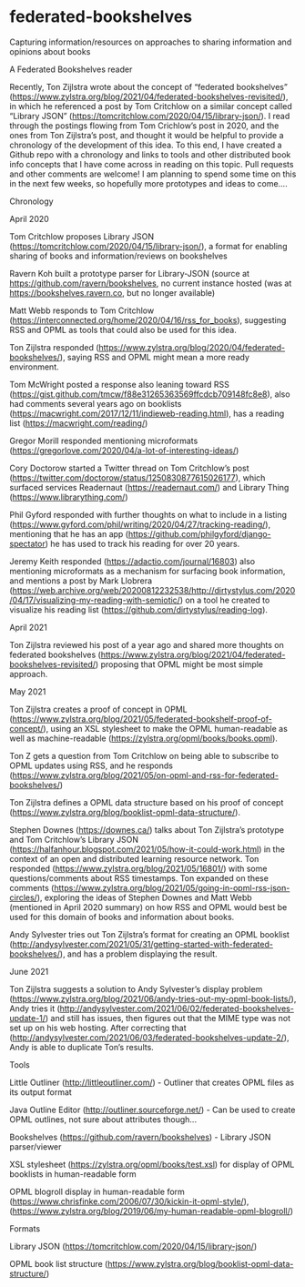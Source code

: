 # federated-bookshelves
Capturing information/resources on approaches to sharing information and opinions about books

A Federated Bookshelves reader

Recently, Ton Zijlstra wrote about the concept of “federated bookshelves” (https://www.zylstra.org/blog/2021/04/federated-bookshelves-revisited/), in which he referenced a post by Tom Critchlow on a similar concept called “Library JSON” (https://tomcritchlow.com/2020/04/15/library-json/). I read through the postings flowing from Tom Crichlow’s post in 2020, and the ones from Ton Zijlstra’s post, and thought it would be helpful to provide a chronology of the development of this idea. To this end, I have created a Github repo with a chronology and links to tools and other distributed book info concepts that I have come across in reading on this topic. Pull requests and other comments are welcome! I am planning to spend some time on this in the next few weeks, so hopefully more prototypes and ideas to come….


Chronology

April 2020

Tom Critchlow proposes Library JSON (https://tomcritchlow.com/2020/04/15/library-json/), a format for enabling sharing of books and information/reviews on bookshelves

Ravern Koh built a prototype parser for Library-JSON (source at https://github.com/ravern/bookshelves, no current instance hosted (was at https://bookshelves.ravern.co, but no longer available)

Matt Webb responds to Tom Critchlow (https://interconnected.org/home/2020/04/16/rss_for_books), suggesting RSS and OPML as tools that could also be used for this idea.

Ton Zijlstra responded (https://www.zylstra.org/blog/2020/04/federated-bookshelves/), saying RSS and OPML might mean a more ready environment.

Tom McWright posted a response also leaning toward RSS (https://gist.github.com/tmcw/f88e31265363569ffcdcb709148fc8e8), also had comments several years ago on booklists (https://macwright.com/2017/12/11/indieweb-reading.html), has a reading list (https://macwright.com/reading/) 

Gregor Morill responded mentioning microformats (https://gregorlove.com/2020/04/a-lot-of-interesting-ideas/) 

Cory Doctorow started a Twitter thread on Tom Critchlow’s post (https://twitter.com/doctorow/status/1250830877615026177), which surfaced services Readernaut (https://readernaut.com/) and Library Thing (https://www.librarything.com/)

Phil Gyford responded with further thoughts on what to include in a listing (https://www.gyford.com/phil/writing/2020/04/27/tracking-reading/), mentioning that he has an app (https://github.com/philgyford/django-spectator) he has used to track his reading for over 20 years.

Jeremy Keith responded (https://adactio.com/journal/16803) also mentioning microformats as a mechanism for surfacing book information, and mentions a post by Mark Llobrera  (https://web.archive.org/web/20200812232538/http://dirtystylus.com/2020/04/17/visualizing-my-reading-with-semiotic/) on a tool he created to visualize his reading list (https://github.com/dirtystylus/reading-log).

April 2021

Ton Zijlstra reviewed his post of a year ago and shared more thoughts on federated bookshelves (https://www.zylstra.org/blog/2021/04/federated-bookshelves-revisited/) proposing that OPML might be most simple approach.

May 2021

Ton Zijlstra creates a proof of concept in OPML (https://www.zylstra.org/blog/2021/05/federated-bookshelf-proof-of-concept/), using an XSL stylesheet to make the OPML human-readable as well as machine-readable (https://zylstra.org/opml/books/books.opml). 

Ton Z gets a question from Tom Critchlow on being able to subscribe to OPML updates using RSS, and he responds (https://www.zylstra.org/blog/2021/05/on-opml-and-rss-for-federated-bookshelves/) 

Ton Zijlstra defines a OPML data structure based on his proof of concept (https://www.zylstra.org/blog/booklist-opml-data-structure/). 

Stephen Downes (https://downes.ca/) talks about Ton Zijlstra’s prototype and Tom Critchlow’s Library JSON (https://halfanhour.blogspot.com/2021/05/how-it-could-work.html) in the context of an open and distributed learning resource network. Ton responded (https://www.zylstra.org/blog/2021/05/16801/) with some questions/comments about RSS timestamps. Ton expanded on these comments (https://www.zylstra.org/blog/2021/05/going-in-opml-rss-json-circles/), exploring the ideas of Stephen Downes and Matt Webb (mentioned in April 2020 summary) on how RSS and OPML would best be used for this domain of books and information about books.

Andy Sylvester tries out Ton Zijlstra’s format for creating an OPML booklist (http://andysylvester.com/2021/05/31/getting-started-with-federated-bookshelves/), and has a problem displaying the result.

June 2021

Ton Zijlstra suggests a solution to Andy Sylvester’s display problem (https://www.zylstra.org/blog/2021/06/andy-tries-out-my-opml-book-lists/), Andy tries it (http://andysylvester.com/2021/06/02/federated-bookshelves-update-1/) and still has issues, then figures out that the MIME type was not set up on his web hosting. After correcting that (http://andysylvester.com/2021/06/03/federated-bookshelves-update-2/), Andy is able to duplicate Ton’s results.


Tools

Little Outliner (http://littleoutliner.com/) - Outliner that creates OPML files as its output format

Java Outline Editor (http://outliner.sourceforge.net/) - Can be used to create OPML outlines, not sure about attributes though...

Bookshelves (https://github.com/ravern/bookshelves) - Library JSON parser/viewer

XSL stylesheet (https://zylstra.org/opml/books/test.xsl)  for display of OPML booklists in human-readable form

OPML blogroll display in human-readable form (https://www.chrisfinke.com/2006/07/30/kickin-it-opml-style/), (https://www.zylstra.org/blog/2019/06/my-human-readable-opml-blogroll/) 

Formats

Library JSON (https://tomcritchlow.com/2020/04/15/library-json/) 

OPML book list structure (https://www.zylstra.org/blog/booklist-opml-data-structure/)


